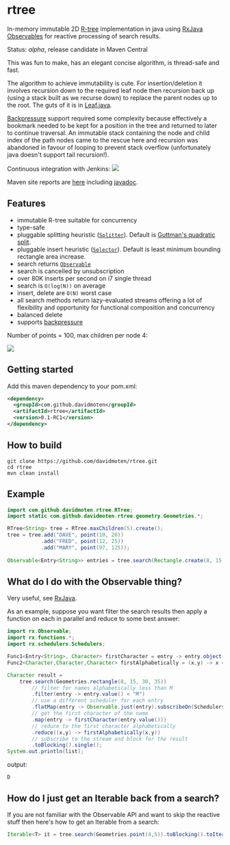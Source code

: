 rtree
=========

In-memory immutable 2D [R-tree](http://en.wikipedia.org/wiki/R-tree) implementation in java using [RxJava Observables](https://github.com/ReactiveX/RxJava) for reactive processing of search results. 

Status: *alpha*, release candidate in Maven Central

This was fun to make, has an elegant concise algorithm, is thread-safe and fast.

The algorithm to achieve immutability is cute. For insertion/deletion it involves recursion down to the 
required leaf node then recursion back up (using a stack built as we recurse down) to replace the parent nodes up to the root. The guts of 
it is in [Leaf.java](src/main/java/com/github/davidmoten/rtree/Leaf.java).

[Backpressure](https://github.com/ReactiveX/RxJava/wiki/Backpressure) support required some complexity because effectively a
bookmark needed to be kept for a position in the tree and returned to later to continue traversal. An immutable stack containing
 the node and child index of the path nodes came to the rescue here and recursion was abandoned in favour of looping to prevent stack overflow (unfortunately java doesn't support tail recursion!).

Continuous integration with Jenkins: <a href="https://xuml-tools.ci.cloudbees.com/"><img src="https://xuml-tools.ci.cloudbees.com/job/rtree/badge/icon"/></a>

Maven site reports are [here](http://davidmoten.github.io/rtree/index.html) including [javadoc](http://davidmoten.github.io/rtree/apidocs/index.html).

Features
------------
* immutable R-tree suitable for concurrency
* type-safe
* pluggable splitting heuristic ([```Splitter```](src/main/java/com/github/davidmoten/rtree/Splitter.java)). Default is [Guttman's quadratic split](http://www-db.deis.unibo.it/courses/SI-LS/papers/Gut84.pdf).
* pluggable insert heuristic ([```Selector```](src/main/java/com/github/davidmoten/rtree/Selector.java)). Default is least minimum bounding rectangle area increase.
* search returns [```Observable```](http://reactivex.io/RxJava/javadoc/rx/Observable.html) 
* search is cancelled by unsubscription
* over 80K inserts per second on i7 single thread
* search is ```O(log(N))``` on average
* insert, delete are ```O(N)``` worst case
* all search methods return lazy-evaluated streams offering a lot of flexibility and opportunity for functional composition and concurrency
* balanced delete
* supports [backpressure](https://github.com/ReactiveX/RxJava/wiki/Backpressure)

Number of points = 100, max children per node 4:

<img src="https://raw.githubusercontent.com/davidmoten/rtree/master/src/docs/rtree.png"/>

Getting started
----------------
Add this maven dependency to your pom.xml:

```xml
<dependency>
  <groupId>com.github.davidmoten</groupId>
  <artifactId>rtree</artifactId>
  <version>0.1-RC1</version>
</dependency>
```

How to build
----------------
```
git clone https://github.com/davidmoten/rtree.git
cd rtree
mvn clean install
```
Example
--------------
```java
import com.github.davidmoten.rtree.RTree;
import static com.github.davidmoten.rtree.geometry.Geometries.*;

RTree<String> tree = RTree.maxChildren(5).create();
tree = tree.add("DAVE", point(10, 20))
           .add("FRED", point(12, 25))
           .add("MARY", point(97, 125));
 
Observable<Entry<String>> entries = tree.search(Rectangle.create(8, 15, 30, 35));
```

What do I do with the Observable thing?
----------------------------------------
Very useful, see [RxJava](http://github.com/ReactiveX/RxJava).

As an example, suppose you want filter the search results then apply a function on each in parallel and reduce to some best answer:

```java
import rx.Observable;
import rx.functions.*;
import rx.schedulers.Schedulers;

Func1<Entry<String>, Character> firstCharacter = entry -> entry.object().charAt(0);
Func2<Character,Character,Character> firstAlphabetically = (x,y) -> x <=y ? x : y;

Character result = 
    tree.search(Geometries.rectangle(8, 15, 30, 35))
        // filter for names alphabetically less than M
        .filter(entry -> entry.value() < "M")
        // use a different scheduler for each entry
        .flatMap(entry -> Observable.just(entry).subscribeOn(Schedulers.computation())
        // get the first character of the name
        .map(entry -> firstCharacter(entry.value()))
        // reduce to the first character alphabetically 
        .reduce((x,y) -> firstAlphabetically(x,y))
        // subscribe to the stream and block for the result
        .toBlocking().single();
System.out.println(list);
```
output:
```
D
```

How do I just get an Iterable back from a search?
-------------------------------------------------------
If you are not familiar with the Observable API and want to skip the reactive stuff then here's how to get an Iterable from a search:

```java
Iterable<T> it = tree.search(Geometries.point(4,5)).toBlocking().toIterable();
```
